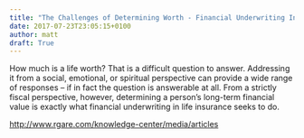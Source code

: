 ```yaml
---
title: "The Challenges of Determining Worth - Financial Underwriting In Emerging Markets"
date: 2017-07-23T23:05:15+0100
author: matt
draft: True
---
```

How much is a life worth? That is a difficult question to answer. Addressing it from a social, emotional, or spiritual perspective can provide a wide range of responses – if in fact the question is answerable at all. From a strictly fiscal perspective, however, determining a person’s long-term financial value is exactly what financial underwriting in life insurance seeks to do.

[ http://www.rgare.com/knowledge-center/media/articles ]( http://www.rgare.com/knowledge-center/media/articles/the-challenges-of-determining-worth )
